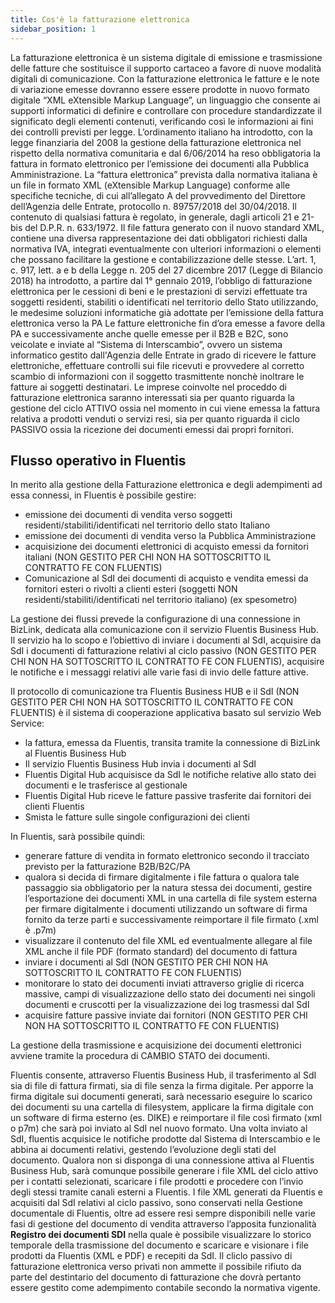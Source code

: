 ```yaml
---
title: Cos'è la fatturazione elettronica
sidebar_position: 1
---
```


La fatturazione elettronica è un sistema digitale di emissione e trasmissione delle fatture che sostituisce il 
supporto cartaceo a favore di nuove modalità digitali di comunicazione.
Con la fatturazione elettronica le fatture e le note di variazione emesse dovranno essere essere prodotte in 
nuovo formato digitale “XML eXtensible Markup Language”, un linguaggio che consente ai supporti 
informatici di definire e controllare con procedure standardizzate il significato degli elementi contenuti, 
verificando così le informazioni ai fini dei controlli previsti per legge.
L’ordinamento italiano ha introdotto, con la legge finanziaria del 2008 la gestione della fatturazione 
elettronica nel rispetto della normativa comunitaria e dal 6/06/2014 ha reso obbligatoria la fattura in 
formato elettronico per l’emissione dei documenti alla Pubblica Amministrazione.
La “fattura elettronica” prevista dalla normativa italiana è un file in formato XML (eXtensible Markup 
Language) conforme alle specifiche tecniche, di cui all’allegato A del provvedimento del Direttore 
dell’Agenzia delle Entrate, protocollo n. 89757/2018 del 30/04/2018. Il contenuto di qualsiasi fattura è 
regolato, in generale, dagli articoli 21 e 21-bis del D.P.R. n. 633/1972.
Il file fattura generato con il nuovo standard XML, contiene una diversa rappresentazione dei dati obbligatori 
richiesti dalla normativa IVA, integrati eventualmente con ulteriori informazioni o elementi che possano 
facilitare la gestione e contabilizzazione delle stesse.
L’art. 1, c. 917, lett. a e b della Legge n. 205 del 27 dicembre 2017 (Legge di Bilancio 2018) ha introdotto, a 
partire dal 1° gennaio 2019, l’obbligo di fatturazione elettronica per le cessioni di beni e le prestazioni di 
servizi effettuate tra soggetti residenti, stabiliti o identificati nel territorio dello Stato utilizzando, le 
medesime soluzioni informatiche già adottate per l’emissione della fattura elettronica verso la PA
Le fatture elettroniche fin d’ora emesse a favore della PA e successivamente anche quelle emesse per il B2B 
e B2C, sono veicolate e inviate al “Sistema di Interscambio”, ovvero un sistema informatico gestito 
dall'Agenzia delle Entrate in grado di ricevere le fatture elettroniche, effettuare controlli sui file ricevuti e 
provvedere al corretto scambio di informazioni con il soggetto trasmittente nonchè inoltrare le fatture ai 
soggetti destinatari.
Le imprese coinvolte nel proceddo di fatturazione elettronica saranno interessati sia per quanto riguarda la 
gestione del ciclo ATTIVO ossia nel momento in cui viene emessa la fattura relativa a prodotti venduti o 
servizi resi, sia per quanto riguarda il ciclo PASSIVO ossia la ricezione dei documenti emessi dai propri 
fornitori.

## Flusso operativo in Fluentis

In merito alla gestione della Fatturazione elettronica e degli adempimenti ad essa connessi, in Fluentis è 
possibile gestire:
- emissione dei documenti di vendita verso soggetti residenti/stabiliti/identificati nel territorio dello 
stato Italiano
- emissione dei documenti di vendita verso la Pubblica Amministrazione
- acquisizione dei documenti elettronici di acquisto emessi da fornitori italiani (NON GESTITO PER CHI 
NON HA SOTTOSCRITTO IL CONTRATTO FE CON FLUENTIS)
- Comunicazione al SdI dei documenti di acquisto e vendita emessi da fornitori esteri o rivolti a clienti 
esteri (soggetti NON residenti/stabiliti/identificati nel territorio italiano) (ex spesometro)             

La gestione dei flussi prevede la configurazione di una connessione in BizLink, dedicata alla comunicazione 
con il servizio Fluentis Business Hub. Il servizio ha lo scopo e l’obiettivo di inviare i documenti al SdI, acquisire 
da SdI i documenti di fatturazione relativi al ciclo passivo (NON GESTITO PER CHI NON HA SOTTOSCRITTO IL 
CONTRATTO FE CON FLUENTIS), acquisire le notifiche e i messaggi relativi alle varie fasi di invio delle fatture 
attive.         

Il protocollo di comunicazione tra Fluentis Business HUB e il SdI (NON GESTITO PER CHI NON HA 
SOTTOSCRITTO IL CONTRATTO FE CON FLUENTIS) è il sistema di cooperazione applicativa basato sul servizio 
Web Service: 
- la fattura, emessa da Fluentis, transita tramite la connessione di BizLink al Fluentis Business Hub 
- Il servizio Fluentis Business Hub invia i documenti al SdI 
- Fluentis Digital Hub acquisisce da SdI le notifiche relative allo stato dei documenti e le trasferisce al 
gestionale
- Fluentis Digital Hub riceve le fatture passive trasferite dai fornitori dei clienti Fluentis
- Smista le fatture sulle singole configurazioni dei clienti        

In Fluentis, sarà possibile quindi:
- generare fatture di vendita in formato elettronico secondo il tracciato previsto per la fatturazione 
B2B/B2C/PA
- qualora si decida di firmare digitalmente i file fattura o qualora tale passaggio sia obbligatorio per la 
natura stessa dei documenti, gestire l’esportazione dei documenti XML in una cartella di file system 
esterna per firmare digitalmente i documenti utilizzando un software di firma fornito da terze parti 
e successivamente reimportare il file firmato (.xml è .p7m)
- visualizzare il contenuto del file XML ed eventualmente allegare al file XML anche il file PDF (formato 
standard) del documento di fattura
- inviare i documenti al SdI (NON GESTITO PER CHI NON HA SOTTOSCRITTO IL CONTRATTO FE CON 
FLUENTIS)
- monitorare lo stato dei documenti inviati attraverso griglie di ricerca massive, campi di 
visualizzazione dello stato dei documenti nei singoli documenti e cruscotti per la visualizzazione dei 
log trasmessi dal SdI
- acquisire fatture passive inviate dai fornitori (NON GESTITO PER CHI NON HA SOTTOSCRITTO IL 
CONTRATTO FE CON FLUENTIS)          

La gestione della trasmissione e acquisizione dei documenti elettronici avviene tramite la procedura di 
CAMBIO STATO dei documenti.

Fluentis consente, attraverso Fluentis Business Hub, il trasferimento al SdI sia di file di fattura firmati, sia di 
file senza la firma digitale. Per apporre la firma digitale sui documenti generati, sarà necessario eseguire lo 
scarico dei documenti su una cartella di filesystem, applicare la firma digitale con un software di firma 
esterno (es. DIKE) e reimportare il file così firmato (xml o p7m) che sarà poi inviato al SdI nel nuovo formato. 
Una volta inviato al SdI, fluentis acquisice le notifiche prodotte dal Sistema di Interscambio e le abbina ai 
documenti relativi, gestendo l’evoluzione degli stati del documento.
Qualora non si disponga di una connessione attiva al Fluentis Business Hub, sarà comunque possibile 
generare i file XML del ciclo attivo per i contatti selezionati, scaricare i file prodotti e procedere con l’invio 
degli stessi tramite canali esterni a Fluentis. 
I file XML generati da Fluentis e acquisiti dal SdI relativi al ciclo passivo, sono conservati nella Gestione 
documentale di Fluentis, oltre ad essere resi sempre disponibili nelle varie fasi di gestione del documento di 
vendita attraverso l’apposita funzionalità **Registro dei documenti SDI** nella quale è possibile 
visualizzare lo storico temporale della trasmissione del documento e scaricare e visionare i file prodotti 
da Fluentis (XML e PDF) e recepiti da SdI. 
Il cliclo passivo di fatturazione elettronica verso privati non ammette il possibile rifiuto da parte del 
destintario del documento di fatturazione che dovrà pertanto essere gestito come adempimento contabile 
secondo la normativa vigente.